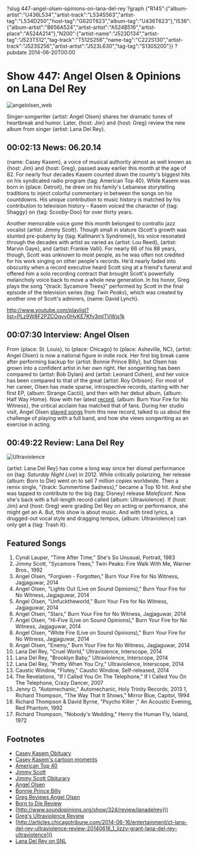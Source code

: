 ?slug 447-angel-olsen-opinions-on-lana-del-rey
?graph {"R145":{"album-artist":"U436L534","artist-track":"L534S563","artist-tag":"L534D250","host-tag":"G620T623","album-tag":"U436T623"},"I536":{"album-artist":"B656A524","artist-artist":"A524B516","artist-place":"A524A214"},"N200":{"artist-name":"J523D134","artist-tag":"J523T512","tag-track":"T512S256","name-tag":"C222S130","artist-track":"J523S256","artist-artist":"J523L630","tag-tag":"S130S200"}}
?pubdate 2014-06-20T00:00

# Show 447: Angel Olsen & Opinions on Lana Del Rey

![angelolsen_web](http://static.soundopinions.org/images/2014/angelolsen_web.jpg)

Singer-songwriter {artist: Angel Olsen} shares her dramatic tunes of heartbreak and humor. Later, {host: Jim} and {host: Greg} review the new album from singer {artist: Lana Del Rey}. 


## 00:02:13 News: 06.20.14
{name: Casey Kasem}, a voice of musical authority almost as well known as {host: Jim} and {host: Greg}, passed away earlier this month at the age of 82. For nearly four decades Kasem counted down the county's biggest hits on his syndicated radio program {tag: American Top 40}. While Kasem was born in {place: Detroit}, he drew on his family's Lebanese storytelling traditions to inject colorful commentary in between the songs on his countdowns. His unique contribution to music history is matched by his contribution to television history – Kasem voiced the character of {tag: Shaggy} on {tag: Scooby-Doo} for over thirty years. 

Another memorable voice gone this month belonged to contralto jazz vocalist {artist: Jimmy Scott}. Though small in stature (Scott's growth was stunted pre-puberty by {tag: Kallmann's Syndrome}), his voice resonated through the decades with artist as varied as {artist: Lou Reed}, {artist: Marvin Gaye}, and {artist: Frankie Valli}. For nearly 66 of his 88 years, though, Scott was unknown to most people, as he was often not credited for his work singing on other people's records. He'd nearly faded into obscurity when a record executive heard Scott sing at a friend's funeral and offered him a solo recording contract that brought Scott's powerfully melancholy voice back to move a whole new generation.  In his honor, Greg plays the song "{track: Sycamore Trees}" performed by Scott in the final episode of the television series {tag: *Twin Peaks*}, which was created by another one of Scott's admirers, {name: David Lynch}. 

http://www.youtube.com/playlist?list=PLz9W8F2PZCOqvv0HyKE7Kfv3mITVWjs1k

## 00:07:30 Interview: Angel Olsen
From {place: St. Louis}, to {place: Chicago} to {place: Asheville, NC}, {artist: Angel Olsen} is now a national figure in indie rock. Her first big break came after performing backup for {artist: Bonnie Prince Billy}, but Olsen has grown into a confident artist in her own right. Her songwriting has been compared to {artist: Bob Dylan} and {artist: Leonard Cohen}, and her voice has been compared to that of the great {artist: Roy Orbison}. For most of her career, Olsen has made sparse, introspective records, starting with her first EP, {album: Strange Cactii}, and then with her debut album, {album: Half Way Home}. Now with her latest [record](http://www.soundopinions.org/show/429/#angelolsen), {album: Burn Your Fire for No Witness}, the critical acclaim has matched that of fans. During her studio visit, Angel Olsen [played songs](http://www.youtube.com/playlist?list=PLz9W8F2PZCOqvv0HyKE7Kfv3mITVWjs1k) from this new record, talked to us about the challenge of playing with a full band, and how she views songwriting as an exercise in acting.


## 00:49:22 Review: Lana Del Rey
![Ultraviolence](http://is2.mzstatic.com/image/thumb/Music2/v4/47/ff/09/47ff09a2-4c29-a488-1425-0d98443d102d/source/600x600bb.jpg "464296584/880784988")

{artist: Lana Del Rey} has come a long way since her dismal performance on {tag: *Saturday Night Live*} in 2012. While critically polarizing, her release {album: Born to Die} went on to sell 7 million copies worldwide. Then a remix single, "{track: Summertime Sadness}," became a Top 10 hit. And she was tapped to contribute to the big {tag: Disney} release *Maleficent*. Now she's back with a full-length record called {album: Ultraviolence}. If {host: Jim} and {host: Greg} were grading Del Rey on acting or performance, she might get an A. But, this show is about music. And with tired lyrics, a drugged-out vocal style and dragging tempos, {album: Ultraviolence} can only get a {tag: Trash It}.

## Featured Songs

1. Cyndi Lauper, "Time After Time," She's So Unusual, Portrait, 1983
1. Jimmy Scott, "Sycamore Trees," Twin Peaks: Fire Walk With Me, Warner Bros., 1992
1. Angel Olsen, "Forgiven - Forgotten," Burn Your Fire for No Witness, Jagjaguwar, 2014
1. Angel Olsen, "Lights Out (Live on Sound Opinions)," Burn Your Fire for No Witness, Jagjaguwar, 2014
1. Angel Olsen, "Unfucktheworld," Burn Your Fire for No Witness, Jagjaguwar, 2014
1. Angel Olsen, "Stars," Burn Your Fire for No Witness, Jagjaguwar, 2014
1. Angel Olsen, "Hi-Five (Live on Sound Opinions)," Burn Your Fire for No Witness, Jagjaguwar, 2014
1. Angel Olsen, "White Fire (Live on Sound Opinions)," Burn Your Fire for No Witness, Jagjaguwar, 2014
1. Angel Olsen, "Enemy," Burn Your Fire for No Witness, Jagjaguwar, 2014
1. Lana Del Rey, "Cruel World," Ultraviolence, Interscope, 2014 
1. Lana Del Rey, "Brooklyn Baby," Ultraviolence, Interscope, 2014 
1. Lana Del Rey, "Pretty When You Cry," Ultraviolence, Interscope, 2014 
1. Caustic Window, "Flutey," Caustic Window, Self-released, 2014 
1. The Revelations, "If I Called You On The Telephone," If I Called You On The Telephone, Crazy Dancer, 2007
1. Jenny O, "Automechanic," Automechanic, Holy Trinity Records, 2013
1, Richard Thompson, "The Way That It Shows," Mirror Blue, Capitol, 1994
1. Richard Thompson & David Byrne, "Psycho Killer ," An Acoustic Evening, Red Phantom, 1992
1. Richard Thompson, "Nobody's Wedding," Henry the Human Fly, Island, 1972

## Footnotes
- [Casey Kasem Obituary](http://www.hollywoodreporter.com/news/american-top-40-casey-kasem-dies-673058--001?utm_expid=12877228-30.o5EamoCwQW6Y4KeLjVTCxA.1)
- [Casey Kasem's cartoon moments](http://www.latimes.com/entertainment/tv/showtracker/la-et-st-casey-kasem-cartoon-voices-20140606-story.html)
- [American Top 40](http://www.at40.com/caseykasem/index.html)
- [Jimmy Scott](http://www.jimmyscottofficialwebsite.org/homepage.htm)
- [Jimmy Scott Obiturary](http://www.rollingstone.com/music/news/the-triumph-of-jimmy-scott-1925-2014-20140616)
- [Angel Olsen](http://angelolsen.com/)
- [Bonnie Prince Billy](http://royalstablemusic.com/)
- [Greg Reviews Angel Olsen](http://www.chicagotribune.com/entertainment/music/turnitup/sc-angel-olsen-music-review-20140217,0,17119.column)
- [Born to Die Review]()
- [http://www.soundopinions.org/show/324/review/lanadelrey]()
- [Greg's Ultraviolence Review]()
- [http://articles.chicagotribune.com/2014-06-16/entertainment/ct-lana-del-rey-ultraviolence-review-20140616_1_lizzy-grant-lana-del-rey-ultraviolence]()
- [Lana Del Rey on SNL](http://gawker.com/5876449/lana-del-reys-infamous-snl-performance)
